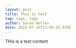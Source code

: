 ```yaml
---
layout: post
title: This is test
tag: tags, tags
author: Sarah Hollen
date: 2022-07-16T13:09:33.939Z
---
```

THis is a test content